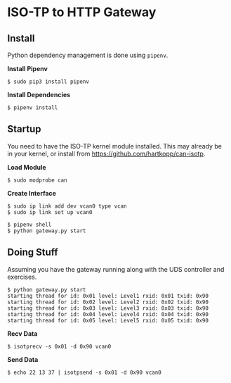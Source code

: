 # ISO-TP to HTTP Gateway

## Install
Python dependency management is done using `pipenv`.

**Install Pipenv**
```
$ sudo pip3 install pipenv
```

**Install Dependencies**
```
$ pipenv install
```

## Startup
You need to have the ISO-TP kernel module installed. This may already be in your kernel, or install from https://github.com/hartkopp/can-isotp.

**Load Module**
```
$ sudo modprobe can
```

**Create Interface**
```
$ sudo ip link add dev vcan0 type vcan
$ sudo ip link set up vcan0
```

```
$ pipenv shell
$ python gateway.py start
```

## Doing Stuff
Assuming you have the gateway running along with the UDS controller and exercises.
```
$ python gateway.py start               
starting thread for id: 0x01 level: Level1 rxid: 0x01 txid: 0x90
starting thread for id: 0x02 level: Level2 rxid: 0x02 txid: 0x90
starting thread for id: 0x03 level: Level3 rxid: 0x03 txid: 0x90
starting thread for id: 0x04 level: Level4 rxid: 0x04 txid: 0x90
starting thread for id: 0x05 level: Level5 rxid: 0x05 txid: 0x90
```

**Recv Data**
```
$ isotprecv -s 0x01 -d 0x90 vcan0
```

**Send Data**
```
$ echo 22 13 37 | isotpsend -s 0x01 -d 0x90 vcan0
```


